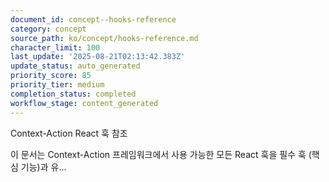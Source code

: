 ```yaml
---
document_id: concept--hooks-reference
category: concept
source_path: ko/concept/hooks-reference.md
character_limit: 100
last_update: '2025-08-21T02:13:42.383Z'
update_status: auto_generated
priority_score: 85
priority_tier: medium
completion_status: completed
workflow_stage: content_generated
---
```

Context-Action React 훅 참조

이 문서는 Context-Action 프레임워크에서 사용 가능한 모든 React 훅을 필수 훅 (핵심 기능)과 유...
